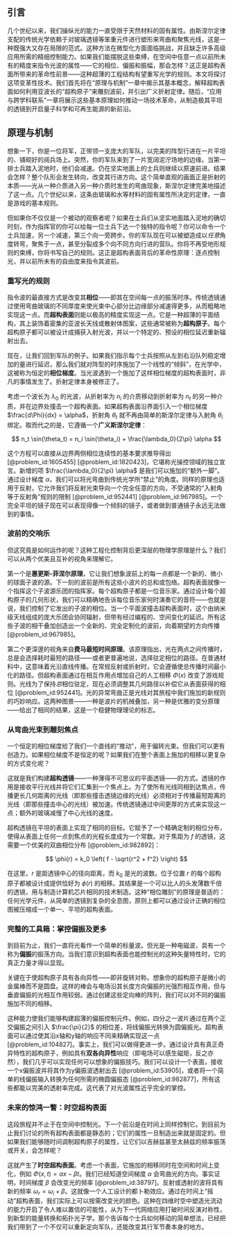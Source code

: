 ## 引言
几个世纪以来，我们操纵光的能力一直受限于天然材料的固有属性。由斯涅尔定律支配的传统光学依赖于对玻璃透镜等笨重元件进行塑形来弯曲和聚焦光线，这是一种既强大又存在局限的范式。这种方法在微型化方面面临挑战，并且缺乏许多高级应用所需的精细控制能力。如果我们能摆脱这些束缚，在空间中任意一点以前所未有的精度来指令光波的属性——它的相位、偏振和振幅，那会怎样？这正是超构表面所带来的革命性前景——这种超薄的工程结构有望重写光学的规则。本文将探讨这项变革性技术。我们首先将在“原理与机制”一章中揭示其基本概念，解释超构表面如何利用亚波长的“超构原子”来雕刻波前，并引出广义折射定律。随后，“应用与跨学科联系”一章将展示这些基本原理如何推动一场技术革命，从制造极其平坦的透镜到开启量子科学和可再生能源的新前沿。

## 原理与机制

想象一下，你是一位将军，正带领一支庞大的军队，以完美的阵型行进在一片平坦的、铺砌好的阅兵场上。突然，你的军队来到了一片宽阔泥泞场地的边缘。当第一排士兵踏入泥地时，他们会减速。仍在坚实地面上的士兵则继续以原速前进。结果会怎样？整个队形会发生转向，改变其行进方向。这个简单直观的画面正是折射的本质——光从一种介质进入另一种介质时发生的弯曲现象，斯涅尔定律完美地描述了这一点。几个世纪以来，这条由玻璃和水等材料的固有属性所决定的定律，一直是游戏的基本规则。

但如果你不仅仅是一个被动的观察者呢？如果在士兵们从坚实地面踏入泥地的确切时刻，作为指挥官的你可以给每一位士兵下达一个独特的指令呢？你可以命令一个士兵加速，另一个减速，第三个向一旁跨步。你的军队现在可以被塑造成以*任意*角度转弯，聚焦于一点，甚至分裂成多个向不同方向行进的营队。你将不再受地形规则的束缚，你将书写自己的规则。这正是超构表面背后的革命性原理：逐点控制光，并以前所未有的自由度来指令其波前。

### 重写光的规则

指令波的最直接方式是改变其**相位**——即其在空间每一点的振荡时序。传统透镜通过使用弯曲玻璃的不同厚度来使光束中心部分比边缘部分减速得更多，从而粗略地实现这一点。而**超构表面**则能以极高的精度实现这一点。它是一种超薄的平面结构，其上装饰着密集的亚波长天线或散射体图案，这些通常被称为**超构原子**。每个超构原子都可以被设计成捕获入射光波，并以一个特定的、预设的相位延迟重新辐射出去。

现在，让我们回到军队的例子。如果我们指示每个士兵按照从左到右沿队列稳定增加的量进行延迟，那么我们就对阵型的时序施加了一个线性的“倾斜”，在光学中，这被称为恒定的**相位梯度**。当光波遇到一个施加了这样相位梯度的超构表面时，非凡的事情发生了。折射定律本身被修正了。

考虑一个波长为 $\lambda_0$ 的光波，从折射率为 $n_i$ 的介质移动到折射率为 $n_t$ 的另一种介质，并在边界处撞击一个超构表面。如果超构表面沿界面引入一个相位梯度 $\frac{d\Phi}{dx} = \alpha$，折射角 $\theta_t$ 就不再由简单的斯涅尔定律与入射角 $\theta_i$ 绑定。取而代之的是，它遵循一个**广义斯涅尔定律**：

$$
n_t \sin(\theta_t) = n_i \sin(\theta_i) + \frac{\lambda_0}{2\pi} \alpha
$$

这个方程可以直接从边界两侧相位连续性的基本要求推导得出 [@problem_id:1605455] [@problem_id:1820423]，它堪称光操控领域的独立宣言。新增的项 $\frac{\lambda_0}{2\pi} \alpha$ 是我们可以施加的“额外一脚”。通过设计梯度 $\alpha$，我们可以将光弯曲到传统光学所“禁止”的角度。同样的原理也适用于反射，它允许我们将反射光束导向一个完全任意的方向，不受通常的“入射角等于反射角”规则的限制 [@problem_id:952441] [@problem_id:967985]。一个完全平坦的镜子现在可以表现得像一个倾斜的镜子，或者做到普通镜子永远无法做到的事情。

### 波前的交响乐

但这究竟是如何运作的呢？这种工程化控制背后更深层的物理学原理是什么？我们可以从两个优美且互补的视角来理解它。

第一个是**惠更斯-菲涅尔原理**，它让我们想象波前上的每一点都是一个新的、微小的球面子波的源。下一刻的波前是所有这些小波片的总和或包络。超构表面就像一个指挥这个子波源乐团的指挥家。每个超构原子都是一位音乐家。通过设计每个超构原子的几何形状，我们可以精确地告诉每位音乐家何时演奏它的音符——也就是说，我们控制了它发出的子波的相位。当一个平面波撞击超构表面时，这个由纳米级天线组成的庞大乐团会协同辐射，但带有经过编程的、空间变化的延迟。所有这些子波的相干叠加创造出一个全新的、完全定制化的波前，向着期望的方向传播 [@problem_id:967985]。

第二个更深邃的视角来自**费马最短时间原理**。该原理指出，光在两点之间传播时，总是会选择耗时最短的路径——或者更普遍地说，选择驻定相位的路径。在普通材料中，这意味着光沿直线传播。在常规反射或折射时，它会遵循使总传播时间最小化的路径。但超构表面通过在相互作用点增加自己的人工相移 $\Phi(x)$ 改变了游戏规则。光线为了保持*总*相位驻定，现在必须调整其几何路径以补偿它从表面获得的相位 [@problem_id:952441]。光的异常弯曲正是光线对其旅程中我们施加的新规则的巧妙响应。这两种图景——一种是波片的机械叠加，另一种是优雅的变分原理——给出了相同的结果，这是一个稳健物理理论的标志。

### 从弯曲光束到雕刻焦点

一个恒定的相位梯度给了我们一个直线的“推动”，用于偏转光束。但我们可以更有创造力。如果相位梯度不是恒定的呢？如果我们在整个表面上施加的相移以更复杂的方式变化呢？

这就是我们构建**超构透镜**——一种薄得不可思议的平面透镜——的方式。透镜的作用是接收平行光线并将它们汇集到一个焦点上。为了使所有光线同相到达焦点，传播更长几何距离的光线（即那些撞击透镜边缘的光线）必须相对于传播最短距离的光线（即那些撞击中心的光线）被加速。传统透镜通过中间更厚的方式来实现这一点；额外的玻璃减慢了中心光线的速度。

超构透镜在平坦的表面上实现了相同的目标。它赋予了一个精确定制的相位分布，使得从表面上任何一点到焦点的光程长度成为一个常数。对于焦距为 $f$ 的透镜，这需要一个优美的双曲相位分布 [@problem_id:982892]：

$$
\phi(r) = k_0 \left( f - \sqrt{r^2 + f^2} \right)
$$

在这里，$r$ 是距透镜中心的径向距离，而 $k_0$ 是光的波数。位于位置 $r$ 的每个超构原子都被设计成提供恰好为 $\phi(r)$ 的相移。其结果是一个可以比人的头发薄数千倍的透镜，用与制造计算机芯片相同的技术制造。这种“相位雕刻”的原理是普适的：任何光学元件，从简单的透镜到复杂的全息图，原则上都可以通过设计正确的相位图被压缩成一个单一、平坦的超构表面。

### 完整的工具箱：掌控偏振及更多

到目前为止，我们一直将光看作一个简单的标量波。但光是一种电磁波，具有一个称为**偏振**的振荡方向。当我们意识到超构表面也能控制光的这种矢量特性时，它的真正力量才得以显现。

关键在于使超构原子具有各向异性——即非旋转对称。想象你的超构原子是微小的金属棒而不是圆盘。这样的棒会与电场沿其长度方向偏振的光强烈相互作用，但与垂直偏振的光相互作用较弱。通过创建这些定向棒的阵列，我们可以对不同的偏振施加不同的相移。

这种能力使我们能够构建超薄的偏振控制元件。例如，四分之一波片通过在两个正交偏振之间引入 $\frac{\pi}{2}$ 的相位差，将线偏振光转换为圆偏振光。超构表面可以通过使其沿x轴和y轴的响应不同来精确实现这一点 [@problem_id:104827]。事实上，我们可以做得更进一步。通过设计具有真正奇异特性的超构原子，例如具有**双各向异性**响应（即电场可以感生磁矩，反之亦然），我们几乎可以实现任何可以想象的偏振技巧。我们可以设计一个表面，接收一个x偏振波并将其作为y偏振波透射出去 [@problem_id:53905]，或者将一个简单的线偏振输入转换为任何所需的椭圆偏振态 [@problem_id:982877]，所有这些都能以完美的透射率完成。这代表了对光波属性近乎完全的掌控。

### 未来的惊鸿一瞥：时空超构表面

这段旅程并不止于在空间中控制光。下一个前沿是在时间上同样控制它。到目前为止我们讨论的所有超构表面都是静态的；它们的属性一旦制造出来就是固定的。但如果我们能够随时间调制超构原子的属性，让它们以吉赫兹甚至太赫兹的频率振荡或开关，会怎样呢？

这就产生了**时空超构表面**。考虑一个表面，它施加的相移同时在空间和时间上变化，例如 $\Phi(x,t) = \alpha x - \beta t$。我们已经知道空间梯度 $\alpha$ 会弯曲光的方向。事实证明，时间梯度 $\beta$ 会改变光的频率 [@problem_id:38797]。反射或透射的波将具有新的频率 $\omega_r = \omega_i + \beta$。这就像一个人工设计的都卜勒效应。通过在时间上“摇动”超构表面，我们实际上可以按需改变光的颜色。这种在四维时空中塑造光流动的能力开启了令人难以置信的可能性，从为下一代网络应用打破时间反演对称性，到新型的能量转换和拓扑光子学。那个告诉每个士兵如何移动的简单想法，已经把我们带到了一个不仅可以重新定向军队，还能改变其行军节奏本身的地方。

